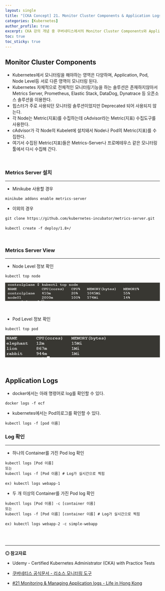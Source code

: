```yaml
---
layout: single
title: "[CKA Concept] 21. Monitor Cluster Components & Application Logs"
categories: [Kubernetes]
author_profile: true
excerpt: CKA 강의 개념 중 쿠버네티스에서의 Monitor Cluster Components와 Application Logs에 대해 정리한다. 
toc: true
toc_sticky: true
---
```


## Monitor Cluster Components
- Kubernetes에서 모니터링을 해야하는 영역은 다양하며, Application, Pod, Node Level등 서로 다른 영역이 모니터링 된다.
- Kubernetes 자체적으로 전체적인 모니터링기능을 하는 솔루션은 존재하지않아서 Metrics Server, Prometheus, Elastic Stack, DataDog, Dynatrace 등 오픈소스 솔루션을 이용한다.
- 힙스터가 주로 사용되던 모니터링 솔루션이었지만 Deprecated 되어 사용되지 않는다.
- 각 Node는 Metric(지표)를 수집하는데 cAdvisor라는 Metric(지표) 수집도구를 사용한다.
- cAdvisor가 각 Node의 Kubelet에 설치돼서 Node나 Pod의 Metric(지표)를 수집한다.
- 여기서 수집된 Metric(지표)들은 Metrics-Server나 프로메테우스 같은 모니터링 툴에서 다시 수집해 간다.

<br>

### Metrics Server 설치
--------------
- Minikube 사용할 경우

```shell
minikube addons enable metrics-server
```

- 이외의 경우

```shell
git clone https://github.com/kubernetes-incubator/metrics-server.git

kubectl create -f deploy/1.8+/
```

<br>

### Metrics Server View
--------------
- Node Level 정보 확인

```shell
kubectl top node
```
![monitoring](/assets/img/kubernetes/21_monitoring_1.png)

<br>

- Pod Level 정보 확인

```shell
kubectl top pod
```
![monitoring](/assets/img/kubernetes/21_monitoring_2.png)

<br>

## Application Logs
- docker에서는 아래 명령어로 log를 확인할 수 있다.

```shell
docker logs -f ecf
```

- kubernetes에서는 Pod의로그를 확인할 수 있다.

```shell
kubectl logs -f [pod 이름]
```

### Log 확인
---------------------
- 하나의 Container를 가진 Pod log 확인

```shell
kubectl logs [Pod 이름]
또는
kubectl logs -f [Pod 이름] # Log가 실시간으로 찍힘

ex) kubectl logs webapp-1
```

- 두 개 이상의 Container를 가진 Pod log 확인

```shell
kubectl logs [Pod 이름] -c [container 이름]
또는
kubectl logs -f [Pod 이름] [container 이름] # Log가 실시간으로 찍힘

ex) kubectl logs webapp-2 -c simple-webapp
```

<br>
<br>

------------------
**◎ 참고자료**
- Udemy - Certified Kubernetes Administrator (CKA) with Practice Tests

- [쿠버네티스 공식문서 - 리소스 모니터링 도구](https://kubernetes.io/ko/docs/tasks/debug-application-cluster/resource-usage-monitoring/)


- [#21 Monitoring & Managing Application logs - Life in Hong Kong](https://blog.naver.com/ijoos/222163318270)


